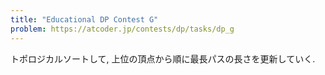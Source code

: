 ```yaml
---
title: "Educational DP Contest G"
problem: https://atcoder.jp/contests/dp/tasks/dp_g
---
```

トポロジカルソートして, 上位の頂点から順に最長パスの長さを更新していく.
